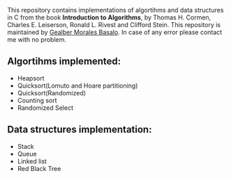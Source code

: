 This repository contains implementations of algortihms and data structures in C from the book **Introduction to Algorithms**, by Thomas H. Cormen, Charles E. Leiserson, Ronald L. Rivest and Clifford Stein.
This repository is maintained by [Gealber Morales Basalo](https://github.com/Gealber).
In case of any error please contact me with no problem.

## Algortihms implemented:
* Heapsort
* Quicksort(Lomuto and Hoare partitioning)
* Quicksort(Randomized)
* Counting sort
* Randomized Select

## Data structures implementation:
* Stack
* Queue
* Linked list
* Red Black Tree
